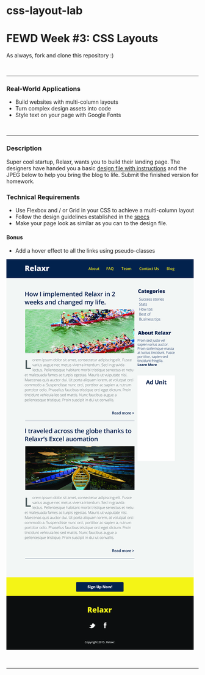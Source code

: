 # css-layout-lab
# FEWD Week #3: CSS Layouts
As always, fork and clone this repository :)

<br>

---
### Real-World Applications

- Build websites with multi-column layouts
- Turn complex design assets into code
- Style text on your page with Google Fonts

<br>

---


### Description 


Super cool startup, Relaxr, wants you to build their landing page. The designers have handed you a basic [design file with instructions](design-specs.md) and the JPEG below to help you bring the blog to life. Submit the finished version for homework.

### Technical Requirements 
- Use Flexbox and / or Grid in your CSS to achieve a multi-column layout
- Follow the design guidelines established in the [specs](design-specs.md)
- Make your page look as similar as you can to the design file. 


#### Bonus
- Add a hover effect to all the links using pseudo-classes

![Relaxr Blog](images/relaxr_blog.jpg)

<br>

---



